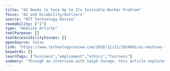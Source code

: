 ```yaml
---
title: "AI Needs to Face Up to Its Invisible-Worker Problem"
focus: "AI and Disability/Outliers"
source: "MIT Technology Review"
readability: ["I"]
type: "Website Article"
toolPurpose: []
toolAccessibilityIssues: []
openSource: false
link: "https://www.technologyreview.com/2020/12/11/1014081/ai-machine-learning-crowd-gig-worker-problem-amazon-mechanical-turk/"
keywords: []
learnTags: ["business","employment","ethics","fairness"]
summary: "Through an interview with Saiph Savage, this article explores how machine-learning models are trained by exploited, low-paid online gig workers. "
---
```


